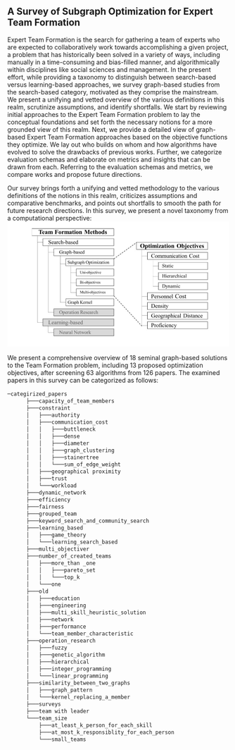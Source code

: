 ## A Survey of Subgraph Optimization for Expert Team Formation
Expert Team Formation is the search for gathering a team of experts who are expected to collaboratively work towards accomplishing a given project, a problem that has historically been solved in a variety of ways, including manually in a time-consuming and bias-filled manner, and algorithmically within disciplines like social sciences and management. In the present effort, while providing a taxonomy to distinguish between search-based versus learning-based approaches, we survey graph-based studies from the search-based category, motivated as they comprise the mainstream. We present a unifying and vetted overview of the various definitions in this realm, scrutinize assumptions, and identify shortfalls. We start by reviewing initial approaches to the Expert Team Formation problem to lay the conceptual foundations and set forth the necessary notions for a more grounded view of this realm. Next, we provide a detailed view of graph-based Expert Team Formation approaches based on the objective functions they optimize. We lay out who builds on whom and how algorithms have evolved to solve the drawbacks of previous works. Further, we categorize evaluation schemas and elaborate on metrics and insights that can be drawn from each. Referring to the evaluation schemas and metrics, we compare works and propose future directions.

Our survey brings forth a unifying and vetted methodology to the various definitions of the notions in this realm, criticizes assumptions and comparative benchmarks,
and points out shortfalls to smooth the path for future research directions.
In this survey, we present a novel taxonomy from a computational perspective:
![Team Formation Methods](figures/methods.jpg)

We present a comprehensive overview of 18 seminal graph-based solutions to the Team Formation problem, 
including 13 proposed optimization objectives, after screening 63 algorithms from 126 papers. 
The examined papers in this survey can be categorized as follows:
```
─categirized_papers
      ├───capacity_of_team_members
      ├───constraint
      │   ├───authority
      │   ├───communication_cost
      │   │   ├───buttleneck
      │   │   ├───dense
      │   │   ├───diameter
      │   │   ├───graph_clustering
      │   │   ├───stainertree
      │   │   └───sum_of_edge_weight
      │   ├───geographical proximity
      │   ├───trust
      │   └───workload
      ├───dynamic_network
      ├───efficiency
      ├───fairness
      ├───grouped_team
      ├───keyword_search_and_community_search
      ├───learning_based
      │   ├───game_theory
      │   └───learning_search_based
      ├───multi_objectiver
      ├───number_of_created_teams
      │   ├───more_than _one
      │   │   ├───pareto_set
      │   │   └───top_k
      │   └───one
      ├───old
      │   ├───education
      │   ├───engineering
      │   ├───multi_skill_heuristic_solution
      │   ├───network
      │   ├───performance
      │   └───team_member_characteristic
      ├───operation_research
      │   ├───fuzzy
      │   ├───genetic_algorithm
      │   ├───hierarchical
      │   ├───integer_programming
      │   └───linear_programming
      ├───similarity_between_two_graphs
      │   ├───graph_pattern
      │   └───kernel_replacing_a_member
      ├───surveys
      ├───team with leader
      └───team_size
          ├───at_least_k_person_for_each_skill
          ├───at_most_k_responsiblity_for_each_person
          └───small_teams
```







